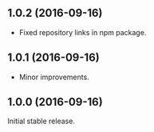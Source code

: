 ## 1.0.2 (2016-09-16)

* Fixed repository links in npm package.

## 1.0.1 (2016-09-16)

* Minor improvements.

## 1.0.0 (2016-09-16)

Initial stable release.
